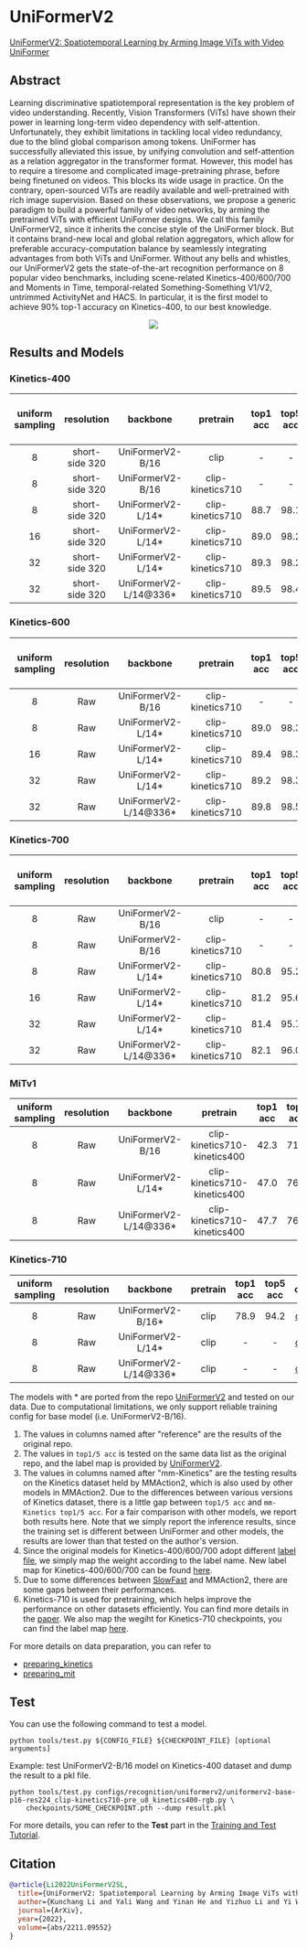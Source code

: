 # UniFormerV2

[UniFormerV2: Spatiotemporal Learning by Arming Image ViTs with Video UniFormer](https://arxiv.org/abs/2211.09552)

<!-- [ALGORITHM] -->

## Abstract

<!-- [ABSTRACT] -->

Learning discriminative spatiotemporal representation is the key problem of video understanding. Recently, Vision Transformers (ViTs) have shown their power in learning long-term video dependency with self-attention. Unfortunately, they exhibit limitations in tackling local video redundancy, due to the blind global comparison among tokens. UniFormer has successfully alleviated this issue, by unifying convolution and self-attention as a relation aggregator in the transformer format. However, this model has to require a tiresome and complicated image-pretraining phrase, before being finetuned on videos. This blocks its wide usage in practice. On the contrary, open-sourced ViTs are readily available and well-pretrained with rich image supervision. Based on these observations, we propose a generic paradigm to build a powerful family of video networks, by arming the pretrained ViTs with efficient UniFormer designs. We call this family UniFormerV2, since it inherits the concise style of the UniFormer block. But it contains brand-new local and global relation aggregators, which allow for preferable accuracy-computation balance by seamlessly integrating advantages from both ViTs and UniFormer. Without any bells and whistles, our UniFormerV2 gets the state-of-the-art recognition performance on 8 popular video benchmarks, including scene-related Kinetics-400/600/700 and Moments in Time, temporal-related Something-Something V1/V2, untrimmed ActivityNet and HACS. In particular, it is the first model to achieve 90% top-1 accuracy on Kinetics-400, to our best knowledge.

<!-- [IMAGE] -->

<div align=center>
<img src="https://raw.githubusercontent.com/OpenGVLab/UniFormerV2/main/img/framework.png"/>
</div>

## Results and Models

### Kinetics-400

| uniform sampling |   resolution   |        backbone        |     pretrain     | top1 acc | top5 acc | [reference](https://github.com/OpenGVLab/UniFormerV2/blob/main/MODEL_ZOO.md) top1 acc | [reference](https://github.com/OpenGVLab/UniFormerV2/blob/main/MODEL_ZOO.md) top5 acc | mm-Kinetics top1 acc | mm-Kinetics top5 acc | testing protocol | FLOPs | params |                                                         config                                                          |                                                                                                                          ckpt                                                                                                                          |                                                                                                                 log                                                                                                                 |
| :--------------: | :------------: | :--------------------: | :--------------: | :------: | :------: | :-----------------------------------------------------------------------------------: | :-----------------------------------------------------------------------------------: | :------------------: | :------------------: | :--------------: | :---: | :----: | :---------------------------------------------------------------------------------------------------------------------: | :----------------------------------------------------------------------------------------------------------------------------------------------------------------------------------------------------------------------------------------------------: | :---------------------------------------------------------------------------------------------------------------------------------------------------------------------------------------------------------------------------------: |
|        8         | short-side 320 |    UniFormerV2-B/16    |       clip       |    -     |    -     |                                         84.3                                          |                                         96.4                                          |         84.4         |         96.3         | 4 clips x 3 crop | 0.1T  |  115M  |         [config](/configs/recognition/uniformerv2/uniformerv2-base-p16-res224_clip_8xb32-u8_kinetics400-rgb.py)         |                 [ckpt](https://download.openmmlab.com/mmaction/v1.0/recognition/uniformerv2/uniformerv2-base-p16-res224_clip_8xb32-u8_kinetics400-rgb/uniformerv2-base-p16-res224_clip_8xb32-u8_kinetics400-rgb_20230313-e29fc968.pth)                 |                 [log](https://download.openmmlab.com/mmaction/v1.0/recognition/uniformerv2/uniformerv2-base-p16-res224_clip_8xb32-u8_kinetics400-rgb/uniformerv2-base-p16-res224_clip_8xb32-u8_kinetics400-rgb.log)                 |
|        8         | short-side 320 |    UniFormerV2-B/16    | clip-kinetics710 |    -     |    -     |                                         85.6                                          |                                         97.0                                          |         85.8         |         97.1         | 4 clips x 3 crop | 0.1T  |  115M  | [config](/configs/recognition/uniformerv2/uniformerv2-base-p16-res224_clip-kinetics710-pre_8xb32-u8_kinetics400-rgb.py) | [ckpt](https://download.openmmlab.com/mmaction/v1.0/recognition/uniformerv2/uniformerv2-base-p16-res224_clip-kinetics710-pre_8xb32-u8_kinetics400-rgb/uniformerv2-base-p16-res224_clip-kinetics710-pre_8xb32-u8_kinetics400-rgb_20230313-75be0806.pth) | [log](https://download.openmmlab.com/mmaction/v1.0/recognition/uniformerv2/uniformerv2-base-p16-res224_clip-kinetics710-pre_8xb32-u8_kinetics400-rgb/uniformerv2-base-p16-res224_clip-kinetics710-pre_8xb32-u8_kinetics400-rgb.log) |
|        8         | short-side 320 |   UniFormerV2-L/14\*   | clip-kinetics710 |   88.7   |   98.1   |                                         88.8                                          |                                         98.1                                          |         88.7         |         98.1         | 4 clips x 3 crop | 0.7T  |  354M  |   [config](/configs/recognition/uniformerv2/uniformerv2-large-p14-res224_clip-kinetics710-pre_u8_kinetics400-rgb.py)    |                                  [ckpt](https://download.openmmlab.com/mmaction/v1.0/recognition/uniformerv2/kinetics400/uniformerv2-large-p14-res224_clip-kinetics710-pre_u8_kinetics400-rgb_20221219-972ea063.pth)                                   |                                                                                                                  -                                                                                                                  |
|        16        | short-side 320 |   UniFormerV2-L/14\*   | clip-kinetics710 |   89.0   |   98.2   |                                         89.1                                          |                                         98.2                                          |         89.0         |         98.2         | 4 clips x 3 crop | 1.3T  |  354M  |   [config](/configs/recognition/uniformerv2/uniformerv2-large-p14-res224_clip-kinetics710-pre_u16_kinetics400-rgb.py)   |                                  [ckpt](https://download.openmmlab.com/mmaction/v1.0/recognition/uniformerv2/kinetics400/uniformerv2-large-p14-res224_clip-kinetics710-pre_u16_kinetics400-rgb_20221219-6dc86d05.pth)                                  |                                                                                                                  -                                                                                                                  |
|        32        | short-side 320 |   UniFormerV2-L/14\*   | clip-kinetics710 |   89.3   |   98.2   |                                         89.3                                          |                                         98.2                                          |         89.4         |         98.2         | 2 clips x 3 crop | 2.7T  |  354M  |   [config](/configs/recognition/uniformerv2/uniformerv2-large-p14-res224_clip-kinetics710-pre_u32_kinetics400-rgb.py)   |                                  [ckpt](https://download.openmmlab.com/mmaction/v1.0/recognition/uniformerv2/kinetics400/uniformerv2-large-p14-res224_clip-kinetics710-pre_u32_kinetics400-rgb_20221219-56a46f64.pth)                                  |                                                                                                                  -                                                                                                                  |
|        32        | short-side 320 | UniFormerV2-L/14@336\* | clip-kinetics710 |   89.5   |   98.4   |                                         89.7                                          |                                         98.3                                          |         89.5         |         98.4         | 2 clips x 3 crop | 6.3T  |  354M  |   [config](/configs/recognition/uniformerv2/uniformerv2-large-p14-res336_clip-kinetics710-pre_u32_kinetics400-rgb.py)   |                                  [ckpt](https://download.openmmlab.com/mmaction/v1.0/recognition/uniformerv2/kinetics400/uniformerv2-large-p14-res336_clip-kinetics710-pre_u32_kinetics400-rgb_20221219-1dd7650f.pth)                                  |                                                                                                                  -                                                                                                                  |

### Kinetics-600

| uniform sampling | resolution |        backbone        |     pretrain     | top1 acc | top5 acc | [reference](https://github.com/OpenGVLab/UniFormerV2/blob/main/MODEL_ZOO.md) top1 acc | [reference](https://github.com/OpenGVLab/UniFormerV2/blob/main/MODEL_ZOO.md) top5 acc | mm-Kinetics top1 acc | mm-Kinetics top5 acc | testing protocol | FLOPs | params |                                                         config                                                          |                                                                                                                          ckpt                                                                                                                          |                                                                                                                 log                                                                                                                 |
| :--------------: | :--------: | :--------------------: | :--------------: | :------: | :------: | :-----------------------------------------------------------------------------------: | :-----------------------------------------------------------------------------------: | :------------------: | :------------------: | :--------------: | :---: | :----: | :---------------------------------------------------------------------------------------------------------------------: | :----------------------------------------------------------------------------------------------------------------------------------------------------------------------------------------------------------------------------------------------------: | :---------------------------------------------------------------------------------------------------------------------------------------------------------------------------------------------------------------------------------: |
|        8         |    Raw     |    UniFormerV2-B/16    | clip-kinetics710 |    -     |    -     |                                         86.1                                          |                                         97.2                                          |         86.4         |         97.3         | 4 clips x 3 crop | 0.1T  |  115M  | [config](/configs/recognition/uniformerv2/uniformerv2-base-p16-res224_clip-kinetics710-pre_8xb32-u8_kinetics600-rgb.py) | [ckpt](https://download.openmmlab.com/mmaction/v1.0/recognition/uniformerv2/uniformerv2-base-p16-res224_clip-kinetics710-pre_8xb32-u8_kinetics600-rgb/uniformerv2-base-p16-res224_clip-kinetics710-pre_8xb32-u8_kinetics600-rgb_20230313-544f06f0.pth) | [log](https://download.openmmlab.com/mmaction/v1.0/recognition/uniformerv2/uniformerv2-base-p16-res224_clip-kinetics710-pre_8xb32-u8_kinetics600-rgb/uniformerv2-base-p16-res224_clip-kinetics710-pre_8xb32-u8_kinetics600-rgb.log) |
|        8         |    Raw     |   UniFormerV2-L/14\*   | clip-kinetics710 |   89.0   |   98.3   |                                         89.0                                          |                                         98.2                                          |         87.5         |         98.0         | 4 clips x 3 crop | 0.7T  |  354M  |   [config](/configs/recognition/uniformerv2/uniformerv2-large-p14-res224_clip-kinetics710-pre_u8_kinetics600-rgb.py)    |                                  [ckpt](https://download.openmmlab.com/mmaction/v1.0/recognition/uniformerv2/kinetics600/uniformerv2-large-p14-res224_clip-kinetics710-pre_u8_kinetics600-rgb_20221219-cf88e4c2.pth)                                   |                                                                                                                  -                                                                                                                  |
|        16        |    Raw     |   UniFormerV2-L/14\*   | clip-kinetics710 |   89.4   |   98.3   |                                         89.4                                          |                                         98.3                                          |         87.8         |         98.0         | 4 clips x 3 crop | 1.3T  |  354M  |   [config](/configs/recognition/uniformerv2/uniformerv2-large-p14-res224_clip-kinetics710-pre_u16_kinetics600-rgb.py)   |                                  [ckpt](https://download.openmmlab.com/mmaction/v1.0/recognition/uniformerv2/kinetics600/uniformerv2-large-p14-res224_clip-kinetics710-pre_u16_kinetics600-rgb_20221219-38ff0e3e.pth)                                  |                                                                                                                  -                                                                                                                  |
|        32        |    Raw     |   UniFormerV2-L/14\*   | clip-kinetics710 |   89.2   |   98.3   |                                         89.5                                          |                                         98.3                                          |         87.7         |         98.1         | 2 clips x 3 crop | 2.7T  |  354M  |   [config](/configs/recognition/uniformerv2/uniformerv2-large-p14-res224_clip-kinetics710-pre_u32_kinetics600-rgb.py)   |                                  [ckpt](https://download.openmmlab.com/mmaction/v1.0/recognition/uniformerv2/kinetics600/uniformerv2-large-p14-res224_clip-kinetics710-pre_u32_kinetics600-rgb_20221219-d450d071.pth)                                  |                                                                                                                  -                                                                                                                  |
|        32        |    Raw     | UniFormerV2-L/14@336\* | clip-kinetics710 |   89.8   |   98.5   |                                         89.9                                          |                                         98.5                                          |         88.8         |         98.3         | 2 clips x 3 crop | 6.3T  |  354M  |   [config](/configs/recognition/uniformerv2/uniformerv2-large-p14-res336_clip-kinetics710-pre_u32_kinetics600-rgb.py)   |                                  [ckpt](https://download.openmmlab.com/mmaction/v1.0/recognition/uniformerv2/kinetics600/uniformerv2-large-p14-res336_clip-kinetics710-pre_u32_kinetics600-rgb_20221219-f984f5d2.pth)                                  |                                                                                                                  -                                                                                                                  |

### Kinetics-700

| uniform sampling | resolution |        backbone        |     pretrain     | top1 acc | top5 acc | [reference](https://github.com/OpenGVLab/UniFormerV2/blob/main/MODEL_ZOO.md) top1 acc | [reference](https://github.com/OpenGVLab/UniFormerV2/blob/main/MODEL_ZOO.md) top5 acc | mm-Kinetics top1 acc | mm-Kinetics top5 acc | testing protocol | FLOPs | params |                                                         config                                                          |                                                                                                                          ckpt                                                                                                                          |                                                                                                                 log                                                                                                                 |
| :--------------: | :--------: | :--------------------: | :--------------: | :------: | :------: | :-----------------------------------------------------------------------------------: | :-----------------------------------------------------------------------------------: | :------------------: | :------------------: | :--------------: | :---: | :----: | :---------------------------------------------------------------------------------------------------------------------: | :----------------------------------------------------------------------------------------------------------------------------------------------------------------------------------------------------------------------------------------------------: | :---------------------------------------------------------------------------------------------------------------------------------------------------------------------------------------------------------------------------------: |
|        8         |    Raw     |    UniFormerV2-B/16    |       clip       |    -     |    -     |                                         75.8                                          |                                         92.8                                          |         75.9         |         92.9         | 4 clips x 3 crop | 0.1T  |  115M  | [config](/configs/recognition/uniformerv2/uniformerv2-base-p16-res224_clip-kinetics710-pre_8xb32-u8_kinetics700-rgb.py) |                 [ckpt](https://download.openmmlab.com/mmaction/v1.0/recognition/uniformerv2/uniformerv2-base-p16-res224_clip_8xb32-u8_kinetics700-rgb/uniformerv2-base-p16-res224_clip_8xb32-u8_kinetics700-rgb_20230313-f02e48ad.pth)                 |                 [log](https://download.openmmlab.com/mmaction/v1.0/recognition/uniformerv2/uniformerv2-base-p16-res224_clip_8xb32-u8_kinetics700-rgb/uniformerv2-base-p16-res224_clip_8xb32-u8_kinetics700-rgb.log)                 |
|        8         |    Raw     |    UniFormerV2-B/16    | clip-kinetics710 |    -     |    -     |                                         76.3                                          |                                         92.7                                          |         76.3         |         92.9         | 4 clips x 3 crop | 0.1T  |  115M  | [config](/configs/recognition/uniformerv2/uniformerv2-base-p16-res224_clip-kinetics710-pre_8xb32-u8_kinetics700-rgb.py) | [ckpt](https://download.openmmlab.com/mmaction/v1.0/recognition/uniformerv2/uniformerv2-base-p16-res224_clip-kinetics710-pre_8xb32-u8_kinetics700-rgb/uniformerv2-base-p16-res224_clip-kinetics710-pre_8xb32-u8_kinetics700-rgb_20230313-69070837.pth) | [log](https://download.openmmlab.com/mmaction/v1.0/recognition/uniformerv2/uniformerv2-base-p16-res224_clip-kinetics710-pre_8xb32-u8_kinetics700-rgb/uniformerv2-base-p16-res224_clip-kinetics710-pre_8xb32-u8_kinetics700-rgb.log) |
|        8         |    Raw     |   UniFormerV2-L/14\*   | clip-kinetics710 |   80.8   |   95.2   |                                         80.8                                          |                                         95.4                                          |         79.4         |         94.8         | 4 clips x 3 crop | 0.7T  |  354M  |   [config](/configs/recognition/uniformerv2/uniformerv2-large-p14-res224_clip-kinetics710-pre_u8_kinetics700-rgb.py)    |                                  [ckpt](https://download.openmmlab.com/mmaction/v1.0/recognition/uniformerv2/kinetics700/uniformerv2-large-p14-res224_clip-kinetics710-pre_u8_kinetics700-rgb_20221219-bfb9f401.pth)                                   |                                                                                                                  -                                                                                                                  |
|        16        |    Raw     |   UniFormerV2-L/14\*   | clip-kinetics710 |   81.2   |   95.6   |                                         81.2                                          |                                         95.6                                          |         79.2         |         95.0         | 4 clips x 3 crop | 1.3T  |  354M  |   [config](/configs/recognition/uniformerv2/uniformerv2-large-p14-res224_clip-kinetics710-pre_u16_kinetics700-rgb.py)   |                                  [ckpt](https://download.openmmlab.com/mmaction/v1.0/recognition/uniformerv2/kinetics700/uniformerv2-large-p14-res224_clip-kinetics710-pre_u16_kinetics700-rgb_20221219-745209d2.pth)                                  |                                                                                                                  -                                                                                                                  |
|        32        |    Raw     |   UniFormerV2-L/14\*   | clip-kinetics710 |   81.4   |   95.7   |                                         81.5                                          |                                         95.7                                          |         79.8         |         95.3         | 2 clips x 3 crop | 2.7T  |  354M  |   [config](/configs/recognition/uniformerv2/uniformerv2-large-p14-res224_clip-kinetics710-pre_u32_kinetics700-rgb.py)   |                                  [ckpt](https://download.openmmlab.com/mmaction/v1.0/recognition/uniformerv2/kinetics700/uniformerv2-large-p14-res224_clip-kinetics710-pre_u32_kinetics700-rgb_20221219-eebe7056.pth)                                  |                                                                                                                  -                                                                                                                  |
|        32        |    Raw     | UniFormerV2-L/14@336\* | clip-kinetics710 |   82.1   |   96.0   |                                         82.1                                          |                                         96.1                                          |         80.6         |         95.6         | 2 clips x 3 crop | 6.3T  |  354M  |   [config](/configs/recognition/uniformerv2/uniformerv2-large-p14-res336_clip-kinetics710-pre_u32_kinetics700-rgb.py)   |                                  [ckpt](https://download.openmmlab.com/mmaction/v1.0/recognition/uniformerv2/kinetics700/uniformerv2-large-p14-res336_clip-kinetics710-pre_u32_kinetics700-rgb_20221219-95cf9046.pth)                                  |                                                                                                                  -                                                                                                                  |

### MiTv1

| uniform sampling | resolution |        backbone        |           pretrain           | top1 acc | top5 acc | [reference](https://github.com/OpenGVLab/UniFormerV2/blob/main/MODEL_ZOO.md) top1 acc | [reference](https://github.com/OpenGVLab/UniFormerV2/blob/main/MODEL_ZOO.md) top5 acc | testing protocol | FLOPs | params |                                                              config                                                              |                                                                                                                                   ckpt                                                                                                                                   |                                                                                                                          log                                                                                                                          |
| :--------------: | :--------: | :--------------------: | :--------------------------: | :------: | :------: | :-----------------------------------------------------------------------------------: | :-----------------------------------------------------------------------------------: | :--------------: | :---: | :----: | :------------------------------------------------------------------------------------------------------------------------------: | :----------------------------------------------------------------------------------------------------------------------------------------------------------------------------------------------------------------------------------------------------------------------: | :---------------------------------------------------------------------------------------------------------------------------------------------------------------------------------------------------------------------------------------------------: |
|        8         |    Raw     |    UniFormerV2-B/16    | clip-kinetics710-kinetics400 |   42.3   |   71.5   |                                         42.6                                          |                                         71.7                                          | 4 clips x 3 crop | 0.1T  |  115M  | [config](/configs/recognition/uniformerv2/uniformerv2-base-p16-res224_clip-kinetics710-kinetics-k400-pre_16xb32-u8_mitv1-rgb.py) | [ckpt](https://download.openmmlab.com/mmaction/v1.0/recognition/uniformerv2/uniformerv2-base-p16-res224_clip-kinetics710-kinetics-k400-pre_16xb32-u8_mitv1-rgb/uniformerv2-base-p16-res224_clip-kinetics710-kinetics-k400-pre_16xb32-u8_mitv1-rgb_20230313-a6f4a567.pth) | [log](https://download.openmmlab.com/mmaction/v1.0/recognition/uniformerv2/uniformerv2-base-p16-res224_clip-kinetics710-kinetics-k400-pre_16xb32-u8_mitv1-rgb/uniformerv2-base-p16-res224_clip-kinetics710-kinetics-k400-pre_16xb32-u8_mitv1-rgb.log) |
|        8         |    Raw     |   UniFormerV2-L/14\*   | clip-kinetics710-kinetics400 |   47.0   |   76.1   |                                         47.0                                          |                                         76.1                                          | 4 clips x 3 crop | 0.7T  |  354M  |    [config](/configs/recognition/uniformerv2/uniformerv2-large-p16-res224_clip-kinetics710-kinetics-k400-pre_u8_mitv1-rgb.py)    |                                          [ckpt](https://download.openmmlab.com/mmaction/v1.0/recognition/uniformerv2/mitv1/uniformerv2-large-p16-res224_clip-kinetics710-kinetics-k400-pre_u8_mitv1-rgb_20221219-882c0598.pth)                                           |                                                                                                                           -                                                                                                                           |
|        8         |    Raw     | UniFormerV2-L/14@336\* | clip-kinetics710-kinetics400 |   47.7   |   76.8   |                                         47.8                                          |                                         76.0                                          | 4 clips x 3 crop | 1.6T  |  354M  |    [config](/configs/recognition/uniformerv2/uniformerv2-large-p16-res336_clip-kinetics710-kinetics-k400-pre_u8_mitv1-rgb.py)    |                                          [ckpt](https://download.openmmlab.com/mmaction/v1.0/recognition/uniformerv2/mitv1/uniformerv2-large-p16-res336_clip-kinetics710-kinetics-k400-pre_u8_mitv1-rgb_20221219-9020986e.pth)                                           |                                                                                                                           -                                                                                                                           |

### Kinetics-710

| uniform sampling | resolution |        backbone        | pretrain | top1 acc | top5 acc |                    config                    |                    ckpt                    |                    log                     |
| :--------------: | :--------: | :--------------------: | :------: | :------: | :------: | :------------------------------------------: | :----------------------------------------: | :----------------------------------------: |
|        8         |    Raw     |   UniFormerV2-B/16\*   |   clip   |   78.9   |   94.2   | [config](/configs/recognition/uniformerv2/uniformerv2-base-p16-res224_clip-pre_u8_kinetics710-rgb.py) | [ckpt](https://download.openmmlab.com/mmaction/v1.0/recognition/uniformerv2/uniformerv2-base-p16-res224_clip-pre_u8_kinetics710-rgb/uniformerv2-base-p16-res224_clip-pre_u8_kinetics710-rgb_20230612-63cdbad9.pth) | [log](https://download.openmmlab.com/mmaction/v1.0/recognition/uniformerv2/uniformerv2-base-p16-res224_clip-pre_u8_kinetics710-rgb/uniformerv2-base-p16-res224_clip-pre_u8_kinetics710-rgb.log) |
|        8         |    Raw     |   UniFormerV2-L/14\*   |   clip   |    -     |    -     | [config](/configs/recognition/uniformerv2/uniformerv2-large-p14-res224_clip-pre_u8_kinetics710-rgb.py) | [ckpt](https://download.openmmlab.com/mmaction/v1.0/recognition/uniformerv2/kinetics710/uniformerv2-large-p14-res224_clip-pre_u8_kinetics710-rgb_20230612-d002a407.pth) |                     -                      |
|        8         |    Raw     | UniFormerV2-L/14@336\* |   clip   |    -     |    -     | [config](/configs/recognition/uniformerv2/uniformerv2-large-p14-res336_clip-pre_u8_kinetics710-rgb.py) | [ckpt](https://download.openmmlab.com/mmaction/v1.0/recognition/uniformerv2/kinetics710/uniformerv2-large-p14-res336_clip-pre_u8_kinetics710-rgb_20230612-d723ddc1.pth) |                     -                      |

The models with * are ported from the repo [UniFormerV2](https://github.com/OpenGVLab/UniFormerV2/blob/main/MODEL_ZOO.md) and tested on our data. Due to computational limitations, we only support reliable training config for base model (i.e. UniFormerV2-B/16).

1. The values in columns named after "reference" are the results of the original repo.
2. The values in `top1/5 acc` is tested on the same data list as the original repo, and the label map is provided by [UniFormerV2](https://drive.google.com/drive/folders/17VB-XdF3Kfr9ORmnGyXCxTMs86n0L4QL).
3. The values in columns named after "mm-Kinetics" are the testing results on the Kinetics dataset held by MMAction2, which is also used by other models in MMAction2. Due to the differences between various versions of Kinetics dataset, there is a little gap between `top1/5 acc` and `mm-Kinetics top1/5 acc`. For a fair comparison with other models, we report both results here. Note that we simply report the inference results, since the training set is different between UniFormer and other models, the results are lower than that tested on the author's version.
4. Since the original models for Kinetics-400/600/700 adopt different [label file](https://drive.google.com/drive/folders/17VB-XdF3Kfr9ORmnGyXCxTMs86n0L4QL), we simply map the weight according to the label name. New label map for Kinetics-400/600/700 can be found [here](/tools/data/kinetics).
5. Due to some differences between [SlowFast](https://github.com/facebookresearch/SlowFast) and MMAction2, there are some gaps between their performances.
6. Kinetics-710 is used for pretraining, which helps improve the performance on other datasets efficiently. You can find more details in the [paper](https://arxiv.org/abs/2211.09552). We also map the wegiht for Kinetics-710 checkpoints, you can find the label map [here](/tools/data/kinetics710/label_map_k710.txt).

For more details on data preparation, you can refer to

- [preparing_kinetics](/tools/data/kinetics/README.md)
- [preparing_mit](/tools/data/mit/README.md)

## Test

You can use the following command to test a model.

```shell
python tools/test.py ${CONFIG_FILE} ${CHECKPOINT_FILE} [optional arguments]
```

Example: test UniFormerV2-B/16 model on Kinetics-400 dataset and dump the result to a pkl file.

```shell
python tools/test.py configs/recognition/uniformerv2/uniformerv2-base-p16-res224_clip-kinetics710-pre_u8_kinetics400-rgb.py \
    checkpoints/SOME_CHECKPOINT.pth --dump result.pkl
```

For more details, you can refer to the **Test** part in the [Training and Test Tutorial](/docs/en/user_guides/train_test.md).

## Citation

```BibTeX
@article{Li2022UniFormerV2SL,
  title={UniFormerV2: Spatiotemporal Learning by Arming Image ViTs with Video UniFormer},
  author={Kunchang Li and Yali Wang and Yinan He and Yizhuo Li and Yi Wang and Limin Wang and Y. Qiao},
  journal={ArXiv},
  year={2022},
  volume={abs/2211.09552}
}
```
